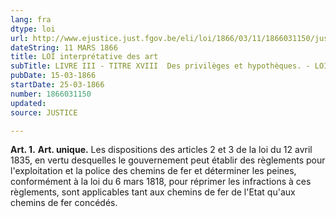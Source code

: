 ```yaml
---
lang: fra
dtype: loi
url: http://www.ejustice.just.fgov.be/eli/loi/1866/03/11/1866031150/justel
dateString: 11 MARS 1866
title: LOI interprétative des art
subTitle: LIVRE III - TITRE XVIII  Des privilèges et hypothèques. - LOI HYPOTHECAIRE
pubDate: 15-03-1866
startDate: 25-03-1866
number: 1866031150
updated: 
source: JUSTICE

---
```

**Art. 1.** **Art. unique.** Les dispositions des articles 2 et 3 de la loi du 12 avril 1835, en vertu desquelles le gouvernement peut établir des règlements pour l'exploitation et la police des chemins de fer et déterminer les peines, conformément à la loi du 6 mars 1818, pour réprimer les infractions à ces règlements, sont applicables tant aux chemins de fer de l'Etat qu'aux chemins de fer concédés.

